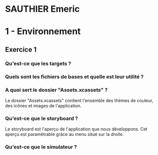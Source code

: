 # SAUTHIER Emeric

# 1 - Environnement
## Exercice 1
### Qu'est-ce que les targets ?

### Quels sont les fichiers de bases et quelle est leur utilité ?

### A quoi sert le dossier "Assets.xcassets" ?
Le dossier "Assets.xcassets" contient l'ensemble des thèmes de couleur, des icônes et images de l'application.

### Qu'est-ce que le storyboard ?
Le storyboard est l'aperçu de l'application que nous développons. Cet aperçu est paramétrable grâce au menu situé sur la droite.

### Qu'est-ce que le simulateur ?
